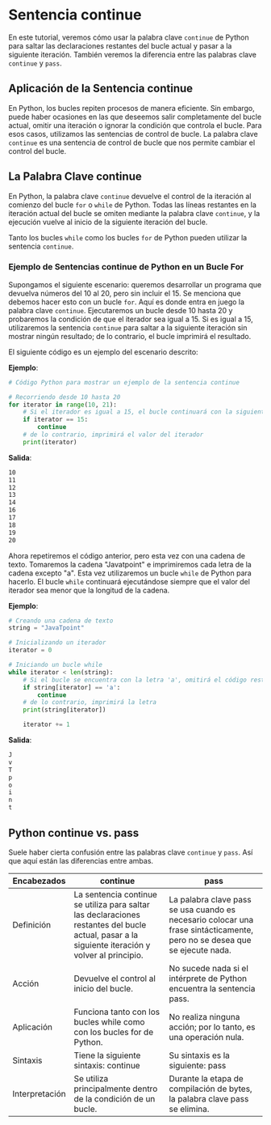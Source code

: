# Sentencia continue

En este tutorial, veremos cómo usar la palabra clave `continue` de Python para saltar las declaraciones restantes del bucle actual y pasar a la siguiente iteración. También veremos la diferencia entre las palabras clave `continue` y `pass`.

## Aplicación de la Sentencia continue

En Python, los bucles repiten procesos de manera eficiente. Sin embargo, puede haber ocasiones en las que deseemos salir completamente del bucle actual, omitir una iteración o ignorar la condición que controla el bucle. Para esos casos, utilizamos las sentencias de control de bucle. La palabra clave `continue` es una sentencia de control de bucle que nos permite cambiar el control del bucle.

## La Palabra Clave continue

En Python, la palabra clave `continue` devuelve el control de la iteración al comienzo del bucle `for` o `while` de Python. Todas las líneas restantes en la iteración actual del bucle se omiten mediante la palabra clave `continue`, y la ejecución vuelve al inicio de la siguiente iteración del bucle.

Tanto los bucles `while` como los bucles `for` de Python pueden utilizar la sentencia `continue`.

### Ejemplo de Sentencias continue de Python en un Bucle For

Supongamos el siguiente escenario: queremos desarrollar un programa que devuelva números del 10 al 20, pero sin incluir el 15. Se menciona que debemos hacer esto con un bucle `for`. Aquí es donde entra en juego la palabra clave `continue`. Ejecutaremos un bucle desde 10 hasta 20 y probaremos la condición de que el iterador sea igual a 15. Si es igual a 15, utilizaremos la sentencia `continue` para saltar a la siguiente iteración sin mostrar ningún resultado; de lo contrario, el bucle imprimirá el resultado.

El siguiente código es un ejemplo del escenario descrito:

**Ejemplo**:

```python
# Código Python para mostrar un ejemplo de la sentencia continue

# Recorriendo desde 10 hasta 20
for iterator in range(10, 21):
    # Si el iterador es igual a 15, el bucle continuará con la siguiente iteración
    if iterator == 15:
        continue
    # de lo contrario, imprimirá el valor del iterador
    print(iterator)
```

**Salida**:

```bash
10
11
12
13
14
16
17
18
19
20
```

Ahora repetiremos el código anterior, pero esta vez con una cadena de texto. Tomaremos la cadena "Javatpoint" e imprimiremos cada letra de la cadena excepto "a". Esta vez utilizaremos un bucle `while` de Python para hacerlo. El bucle `while` continuará ejecutándose siempre que el valor del iterador sea menor que la longitud de la cadena.

**Ejemplo**:

```python
# Creando una cadena de texto
string = "JavaTpoint"

# Inicializando un iterador
iterator = 0

# Iniciando un bucle while
while iterator < len(string):
    # Si el bucle se encuentra con la letra 'a', omitirá el código restante y pasará a la siguiente iteración
    if string[iterator] == 'a':
        continue
    # de lo contrario, imprimirá la letra
    print(string[iterator])

    iterator += 1
```

**Salida**:

```bash
J
v
T
p
o
i
n
t
```

## Python continue vs. pass

Suele haber cierta confusión entre las palabras clave `continue` y `pass`. Así que aquí están las diferencias entre ambas.

| Encabezados | continue | pass |
| --- | --- | --- |
| Definición | La sentencia continue se utiliza para saltar las declaraciones restantes del bucle actual, pasar a la siguiente iteración y volver al principio. | La palabra clave pass se usa cuando es necesario colocar una frase sintácticamente, pero no se desea que se ejecute nada. |
| Acción | Devuelve el control al inicio del bucle. | No sucede nada si el intérprete de Python encuentra la sentencia pass. |
| Aplicación | Funciona tanto con los bucles while como con los bucles for de Python. | No realiza ninguna acción; por lo tanto, es una operación nula. |
| Sintaxis | Tiene la siguiente sintaxis: continue | Su sintaxis es la siguiente: pass |
| Interpretación | Se utiliza principalmente dentro de la condición de un bucle. | Durante la etapa de compilación de bytes, la palabra clave pass se elimina. |
